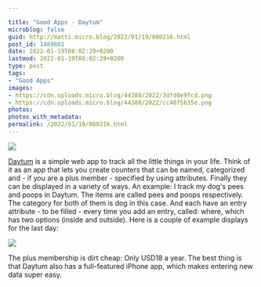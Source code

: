 ```yaml
---

title: "Good Apps - Daytum"
microblog: false
guid: http://matti.micro.blog/2022/01/19/080216.html
post_id: 1489801
date: 2022-01-19T08:02:29+0200
lastmod: 2022-01-19T08:02:29+0200
type: post
tags:
- "Good Apps"
images:
- https://cdn.uploads.micro.blog/44388/2022/3dfd0e9fcd.png
- https://cdn.uploads.micro.blog/44388/2022/cc40f5b35e.png
photos:
photos_with_metadata:
permalink: /2022/01/19/080216.html
---
```

![](/media/uploads/2022/3dfd0e9fcd.png)

[Daytum](https://daytum.com) is a simple web app to track all the little things in your life. Think of it as an app that lets you create counters that can be named, categorized and - if you are a plus member - specified by using attributes. Finally they can be displayed in a variety of ways. An example: I track my dog's pees and poops in Daytum. The items are called pees and poops respectively. The category for both of them is dog in this case. And each have an entry attribute - to be filled - every time you add an entry, called: where, which has two options (inside and outside). Here is a couple of example displays for the last day:

![](/media/uploads/2022/cc40f5b35e.png)

The plus membership is dirt cheap: Only USD18 a year. The best thing is that Daytum also has a full-featured iPhone app, which makes entering new data super easy.
